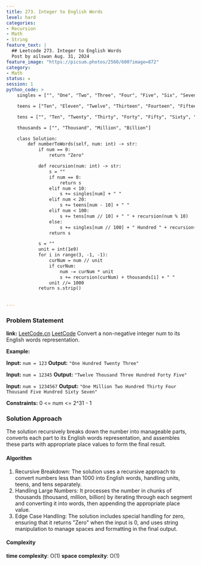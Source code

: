```yaml
---
title: 273. Integer to English Words
level: hard
categories:
- Recursion
- Math
- String
feature_text: |
  ## Leetcode 273. Integer to English Words
  Post by ailswan Aug. 31, 2024
feature_image: "https://picsum.photos/2560/600?image=872"
category:
- Math
status: ★
session: 1
python_code: >
    singles = ["", "One", "Two", "Three", "Four", "Five", "Six", "Seven", "Eight", "Nine"]

    teens = ["Ten", "Eleven", "Twelve", "Thirteen", "Fourteen", "Fifteen", "Sixteen", "Seventeen", "Eighteen", "Nineteen"]

    tens = ["", "Ten", "Twenty", "Thirty", "Forty", "Fifty", "Sixty", "Seventy", "Eighty", "Ninety"]

    thousands = ["", "Thousand", "Million", "Billion"]

    class Solution:
        def numberToWords(self, num: int) -> str:
            if num == 0:
                return "Zero"

            def recursion(num: int) -> str:
                s = ""
                if num == 0:
                    return s
                elif num < 10:
                    s += singles[num] + " "
                elif num < 20:
                    s += teens[num - 10] + " "
                elif num < 100:
                    s += tens[num // 10] + " " + recursion(num % 10)
                else:
                    s += singles[num // 100] + " Hundred " + recursion(num % 100)
                return s

            s = ""
            unit = int(1e9)
            for i in range(3, -1, -1):
                curNum = num // unit
                if curNum:
                    num -= curNum * unit
                    s += recursion(curNum) + thousands[i] + " "
                unit //= 1000
            return s.strip()
 
   
---
```


### Problem Statement
**link:**
[LeetCode.cn](https://leetcode.cn/problems/integer-to-english-words/)
[LeetCode](https://leetcode.com/integer-to-english-words/)
Convert a non-negative integer num to its English words representation.

**Example:**

**Input:** `num = 123`
**Output:** `"One Hundred Twenty Three"`

**Input:** `num = 12345`
**Output:** `"Twelve Thousand Three Hundred Forty Five"`

**Input:** `num = 1234567`
**Output:** `"One Million Two Hundred Thirty Four Thousand Five Hundred Sixty Seven"`

**Constraints:**
0 <= num <= 2^31 - 1

### Solution Approach
The solution recursively breaks down the number into manageable parts, converts each part to its English words representation, and assembles these parts with appropriate place values to form the final result.

#### Algorithm
1. Recursive Breakdown: The solution uses a recursive approach to convert numbers less than 1000 into English words, handling units, teens, and tens separately.
2. Handling Large Numbers: It processes the number in chunks of thousands (thousand, million, billion) by iterating through each segment and converting it into words, then appending the appropriate place value.
3. Edge Case Handling: The solution includes special handling for zero, ensuring that it returns "Zero" when the input is 0, and uses string manipulation to manage spaces and formatting in the final output.
#### Complexity
 **time complexity**: O(1)
 **space complexity**: O(1)